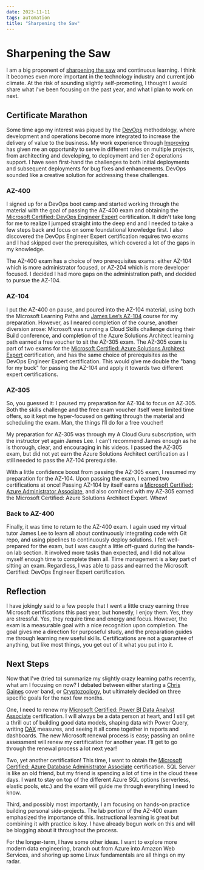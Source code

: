 ```yaml
---
date: 2023-11-11
tags: automation
title: "Sharpening the Saw"
---
```

# Sharpening the Saw

I am a big proponent of [sharpening the saw](https://www.franklincovey.com/the-7-habits/habit-7/) and continuous learning. I think it becomes even more important in the technology industry and current job climate. At the risk of sounding slightly self-promoting, I thought I would share what I've been focusing on the past year, and what I plan to work on next.

## Certificate Marathon

Some time ago my interest was piqued by the [DevOps](https://en.wikipedia.org/wiki/DevOps) methodology, where development and operations become more integrated to increase the delivery of value to the business. My work experience through [Improving](https://www.improving.com/) has given me an opportunity to serve in different roles on multiple projects, from architecting and developing, to deployment and tier-2 operations support. I have seen first-hand the challenges to both initial deployments and subsequent deployments for bug fixes and enhancements. DevOps sounded like a creative solution for addressing these challenges.

### AZ-400

I signed up for a DevOps boot camp and started working through the material with the goal of passing the AZ-400 exam and obtaining the [Microsoft Certified: DevOps Engineer Expert](https://learn.microsoft.com/en-us/credentials/certifications/devops-engineer/) certification. It didn't take long for me to realize I jumped straight into the deep end and I needed to take a few steps back and focus on some foundational knowledge first. I also discovered the DevOps Engineer Expert certification requires two exams and I had skipped over the prerequisites, which covered a lot of the gaps in my knowledge.

The AZ-400 exam has a choice of two prerequisites exams: either AZ-104 which is more administrator focused, or AZ-204 which is more developer focused. I decided I had more gaps on the administration path, and decided to pursue the AZ-104.

### AZ-104

I put the AZ-400 on pause, and poured into the AZ-104 material, using both the Microsoft Learning Paths and [James Lee’s AZ-104](https://learn.cloudlee.io/p/az-104-microsoft-azure-administrator) course for my preparation. However, as I neared completion of the course, another diversion arose: Microsoft was running a Cloud Skills challenge during their Build conference, and completion of the Azure Solutions Architect learning path earned a free voucher to sit the AZ-305 exam. The AZ-305 exam is part of two exams for the [Microsoft Certified: Azure Solutions Architect Expert](https://learn.microsoft.com/en-us/credentials/certifications/azure-solutions-architect/) certification, and has the same choice of prerequisites as the DevOps Engineer Expert certification. This would give me double the "bang for my buck" for passing the AZ-104 and apply it towards two different expert certifications.

### AZ-305

So, you guessed it: I paused my preparation for AZ-104 to focus on AZ-305. Both the skills challenge and the free exam voucher itself were limited time offers, so it kept me hyper-focused on getting through the material and scheduling the exam. Man, the things I’ll do for a free voucher!

My preparation for AZ-305 was through my A Cloud Guru subscription, with the instructor yet again James Lee. I can’t recommend James enough as he is thorough, clear, and encouraging in his videos. I passed the AZ-305 exam, but did not yet earn the Azure Solutions Architect certification as I still needed to pass the AZ-104 prerequisite.

With a little confidence boost from passing the AZ-305 exam, I resumed my preparation for the AZ-104. Upon passing the exam, I earned two certifications at once! Passing AZ-104 by itself earns a [Microsoft Certified: Azure Administrator Associate](https://learn.microsoft.com/en-us/credentials/certifications/azure-administrator/), and also combined with my AZ-305 earned the Microsoft Certified: Azure Solutions Architect Expert. Whew!

### Back to AZ-400

Finally, it was time to return to the AZ-400 exam. I again used my virtual tutor James Lee to learn all about continuously integrating code with Git repo, and using pipelines to continuously deploy solutions. I felt well-prepared for the exam, but I was caught a little off-guard during the hands-on lab section. It involved more tasks than expected, and I did not allow myself enough time to complete them all. Time management is a key part of sitting an exam. Regardless, I was able to pass and earned the Microsoft Certified: DevOps Engineer Expert certification.

## Reflection

I have jokingly said to a few people that I went a little crazy earning three Microsoft certifications this past year, but honestly, I enjoy them. Yes, they are stressful. Yes, they require time and energy and focus. However, the exam is a measurable goal with a nice recognition upon completion. The goal gives me a direction for purposeful study, and the preparation guides me through learning new useful skills. Certifications are not a guarantee of anything, but like most things, you get out of it what you put into it.

## Next Steps

Now that I've (tried to) summarize my slightly crazy learning paths recently, what am I focusing on now? I debated between either starting a [Chris Gaines](https://en.wikipedia.org/wiki/Chris_Gaines) cover band, or [Cryptozoology](https://en.wikipedia.org/wiki/Cryptozoology), but ultimately decided on three specific goals for the next few months.

One, I need to renew my [Microsoft Certified: Power BI Data Analyst Associate](https://learn.microsoft.com/en-us/credentials/certifications/power-bi-data-analyst-associate/) certification. I will always be a data person at heart, and I still get a thrill out of building good data models, shaping data with Power Query, writing [DAX](https://learn.microsoft.com/en-us/dax/) measures, and seeing it all come together in reports and dashboards. The new Microsoft renewal process is easy; passing an online assessment will renew my certification for another year. I’ll get to go through the renewal process a lot next year!

Two, yet another certification! This time, I want to obtain the [Microsoft Certified: Azure Database Administrator Associate](https://learn.microsoft.com/en-us/credentials/certifications/azure-database-administrator-associate/) certification. SQL Server is like an old friend, but my friend is spending a lot of time in the cloud these days. I want to stay on top of the different Azure SQL options (serverless, elastic pools, etc.) and the exam will guide me through everything I need to know.

Third, and possibly most importantly, I am focusing on hands-on practice building personal side-projects. The lab portion of the AZ-400 exam emphasized the importance of this. Instructional learning is great but combining it with practice is key. I have already begun work on this and will be blogging about it throughout the process.

For the longer-term, I have some other ideas. I want to explore more modern data engineering, branch out from Azure into Amazon Web Services, and shoring up some Linux fundamentals are all things on my radar.
